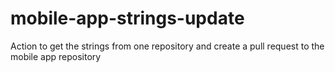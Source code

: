 # mobile-app-strings-update
Action to get the strings from one repository and create a pull request to the mobile app repository
